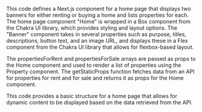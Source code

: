 This code defines a Next.js component for a home page that displays two banners for either renting or buying a home and lists properties for each. The home page component "Home" is wrapped in a Box component from the Chakra UI library, which provides styling and layout options. The "Banner" component takes in several properties such as purpose, titles, descriptions, button text, and an image URL, and displays these in a Flex component from the Chakra UI library that allows for flexbox-based layout.

The propertiesForRent and propertiesForSale arrays are passed as props to the Home component and used to render a list of properties using the Property component. The getStaticProps function fetches data from an API for properties for rent and for sale and returns it as props for the Home component.

This code provides a basic structure for a home page that allows for dynamic content to be displayed based on the data retrieved from the API.
